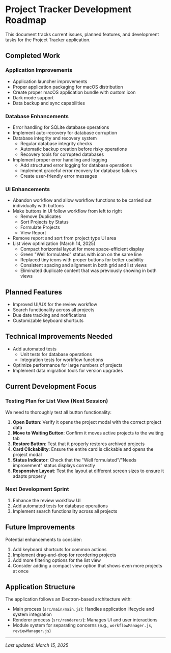 # Project Tracker Development Roadmap

This document tracks current issues, planned features, and development tasks for the Project Tracker application.

## Completed Work

### Application Improvements
- Application launcher improvements
- Proper application packaging for macOS distribution
- Create proper macOS application bundle with custom icon
- Dark mode support
- Data backup and sync capabilities

### Database Enhancements
- Error handling for SQLite database operations
- Implement auto-recovery for database corruption
- Database integrity and recovery system
  * Regular database integrity checks
  * Automatic backup creation before risky operations
  * Recovery tools for corrupted databases
- Implement proper error handling and logging
  * Add structured error logging for database operations
  * Implement graceful error recovery for database failures
  * Create user-friendly error messages

### UI Enhancements
- Abandon workflow and allow workflow functions to be carried out individually with buttons
- Make buttons in UI follow workflow from left to right
  * Remove Duplicates
  * Sort Projects by Status
  * Formulate Projects
  * View Report
- Remove report and sort from project type UI area
- List view optimization (March 14, 2025)
  * Compact horizontal layout for more space-efficient display
  * Green "Well formulated" status with icon on the same line
  * Replaced tiny icons with proper buttons for better usability
  * Consistent spacing and alignment in both grid and list views
  * Eliminated duplicate content that was previously showing in both views

## Planned Features

- Improved UI/UX for the review workflow
- Search functionality across all projects
- Due date tracking and notifications
- Customizable keyboard shortcuts

## Technical Improvements Needed

- Add automated tests
  * Unit tests for database operations
  * Integration tests for workflow functions
- Optimize performance for large numbers of projects
- Implement data migration tools for version upgrades

## Current Development Focus

### Testing Plan for List View (Next Session)

We need to thoroughly test all button functionality:

1. **Open Button**: Verify it opens the project modal with the correct project data
2. **Move to Waiting Button**: Confirm it moves active projects to the waiting tab
3. **Restore Button**: Test that it properly restores archived projects
4. **Card Clickability**: Ensure the entire card is clickable and opens the project modal
5. **Status Indicator**: Check that the "Well formulated"/"Needs improvement" status displays correctly
6. **Responsive Layout**: Test the layout at different screen sizes to ensure it adapts properly

### Next Development Sprint

1. Enhance the review workflow UI
2. Add automated tests for database operations
3. Implement search functionality across all projects

## Future Improvements

Potential enhancements to consider:

1. Add keyboard shortcuts for common actions
2. Implement drag-and-drop for reordering projects
3. Add more filtering options for the list view
4. Consider adding a compact view option that shows even more projects at once

## Application Structure

The application follows an Electron-based architecture with:
- Main process (`src/main/main.js`): Handles application lifecycle and system integration
- Renderer process (`src/renderer/`): Manages UI and user interactions
- Module system for separating concerns (e.g., `workflowManager.js`, `reviewManager.js`)

---

*Last updated: March 15, 2025*
